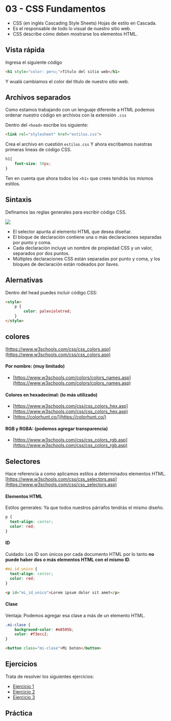 # 03 - CSS Fundamentos
* CSS (en inglés Cascading Style Sheets) Hojas de estilo en Cascada. 
* Es el responsable de todo lo visual de nuestro sitio web.
* CSS describe cómo deben mostrarse los elementos HTML.

## Vista rápida
Ingresa el siguiente código
```html
<h1 style="color: peru;">Título del sitio web</h1>
```
Y wualá cambiamos el color del título de nuestro sitio web.

## Archivos separados
Como estamos trabajando con un lenguaje diferente a HTML podemos ordenar nuestro código en archivos con la extensión ``.css``

Dentro del ``<head>`` escribe los siguiente:
```html
<link rel="stylesheet" href="estilos.css">
```

Crea el archivo en cuestión ``estilos.css``
Y ahora escribamos nuestras primeras lineas de código CSS.

```css
h1{
    font-size: 50px;
}
```
Ten en cuenta que ahora todos los ``<h1>`` que crees tendrás los mismos estilos.

## Sintaxis
Definamos las reglas generales para escribir código CSS.

<img src='https://www.w3schools.com/css/selector.gif'>

* El selector apunta al elemento HTML que desea diseñar.
* El bloque de declaración contiene una o más declaraciones separadas por punto y coma.
* Cada declaración incluye un nombre de propiedad CSS y un valor, separados por dos puntos.
* Múltiples declaraciones CSS están separadas por punto y coma, y ​​los bloques de declaración están rodeados por llaves.

## Alernativas
Dentro del head puedes incluir código CSS:
```html
<style>
    p {
        color: palevioletred;
    }
</style>
```

## colores
[https://www.w3schools.com/css/css_colors.asp](https://www.w3schools.com/css/css_colors.asp)

#### Por nombre: (muy limitado)
* [https://www.w3schools.com/colors/colors_names.asp](https://www.w3schools.com/colors/colors_names.asp)

#### Colores en hexadecimal: (lo más utilizado)
* [https://www.w3schools.com/css/css_colors_hex.asp](https://www.w3schools.com/css/css_colors_hex.asp)
* [https://colorhunt.co/](https://colorhunt.co/)

#### RGB y RGBA: (podemos agregar transparencia)
* [https://www.w3schools.com/css/css_colors_rgb.asp](https://www.w3schools.com/css/css_colors_rgb.asp)


## Selectores
Hace referencia a como aplicamos estilos a determinados elementos HTML.
[https://www.w3schools.com/css/css_selectors.asp](https://www.w3schools.com/css/css_selectors.asp)

#### Elementos HTML
Estilos generales: Ya que todos nuestros párrafos tendrás el mismo diseño.
```css
p {
  text-align: center;
  color: red;
}
```

#### ID
Cuidado: Los ID son únicos por cada documento HTML por lo tanto <b>no puede haber dos o más elementos HTML con el mismo ID</b>.
```css
#mi_id_unico {
  text-align: center;
  color: red;
}
```
```html
<p id="mi_id_unico">Lorem ipsum dolor sit amet</p>
```

#### Clase
Ventaja: Podemos agregar esa clase a más de un elemento HTML.
```css
.mi-clase {
    background-color: #e8505b;
    color: #f3ecc2;
}
```
```html
<button class="mi-clase">Mi botón</button>
```

## Ejercicios
Trata de resolver los siguientes ejercicios:

* [Ejercicio 1](https://www.w3schools.com/css/exercise.asp?filename=exercise_selectors1)
* [Ejercicio 2](https://www.w3schools.com/css/exercise.asp?filename=exercise_selectors2)
* [Ejercicio 3](https://www.w3schools.com/css/exercise.asp?filename=exercise_selectors3)

## Práctica